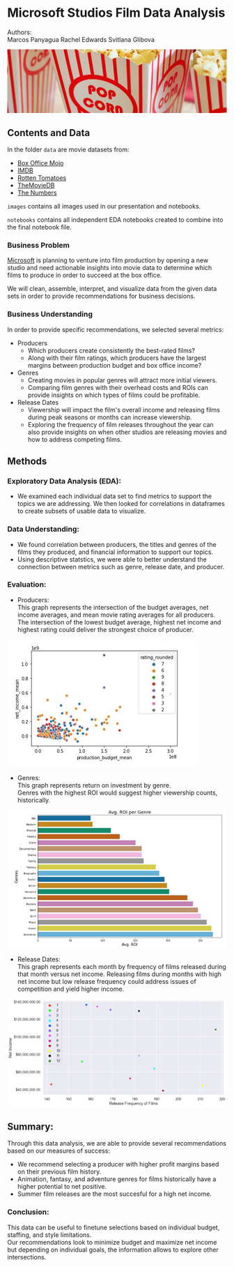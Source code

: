 # Microsoft Studios Film Data Analysis  
Authors:  
Marcos Panyagua
Rachel Edwards
Svitlana Glibova  

![popcorn_banner](images/banner.jpg)


## Contents and Data

In the folder `data` are movie datasets from:

* [Box Office Mojo](https://www.boxofficemojo.com/)
* [IMDB](https://www.imdb.com/)
* [Rotten Tomatoes](https://www.rottentomatoes.com/)
* [TheMovieDB](https://www.themoviedb.org/)
* [The Numbers](https://www.the-numbers.com/)  

`images` contains all images used in our presentation and notebooks. 
 
`notebooks` contains all independent EDA notebooks created to combine into the final notebook file.  

### Business Problem  
[Microsoft](microsoft.com/en-us) is planning to venture into film production by opening a new studio and need actionable insights into movie data to determine which films to produce in order to succeed at the box office.  

We will clean, assemble, interpret, and visualize data from the given data sets in order to provide recommendations for business decisions.  

### Business Understanding  
  
In order to provide specific recommendations, we selected several metrics:    
* Producers  
	* Which producers create consistently the best-rated films?
	* Along with their film ratings, which producers have the largest margins between production budget and box office income? 
* Genres  
	* Creating movies in popular genres will attract more initial viewers.
	* Comparing film genres with their overhead costs and ROIs can provide insights on which types of films could be profitable.  
* Release Dates  
	* Viewership will impact the film's overall income and releasing films during peak seasons or months can increase viewership.
	* Exploring the frequency of film releases throughout the year can also provide insights on when other studios are releasing movies and how to address competing films.
	

## Methods  

### Exploratory Data Analysis (EDA):  
* We examined each individual data set to find metrics to support the topics we are addressing. We then looked for correlations in dataframes to create subsets
of usable data to visualize. 

### Data Understanding:  
* We found correlation between producers, the titles and genres of the films they produced, and financial information to support our topics.
* Using descriptive statstics, we were able to better understand the connection between metrics such as genre, release date, and producer. 

### Evaluation: 
* Producers:  
This graph represents the intersection of the budget averages, net income averages, and mean movie rating averages for all producers.  
The intersection of the lowest budget average, highest net income and highest rating could deliver the strongest choice of producer.  

![budgetmean_vs_incomemean](images/budget_meansXnet_income_meanX_producer_rating1.jpg) 

* Genres:  
This graph represents return on investment by genre.  
Genres with the highest ROI would suggest higher viewership counts, historically.  
  
![ROI_by_genre](images/roipergenre.png)  

* Release Dates:  
This graph represents each month by frequency of films released during that month versus net income.
Releasing films during months with high net income but low release frequency could address issues of competition and yield higher income.  

![release_month_scatter](images/release_dates_scatter.png)  

## Summary:  
 
Through this data analysis, we are able to provide several recommendations based on our measures of success:  
* We recommend selecting a producer with higher profit margins based on their previous film history.
* Animation, fantasy, and adventure genres for films historically have a higher potential to net positive.
* Summer film releases are the most succesful for a high net income. 

### Conclusion:  
This data can be useful to finetune selections based on individual budget, staffing, and style limitations.   
Our recommendations look to minimize budget and maximize net income but depending on individual goals, the information allows to explore other intersections.

